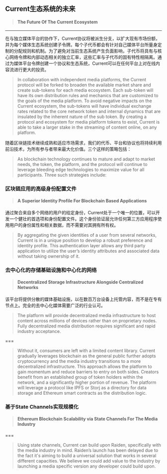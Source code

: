 ## Current生态系统的未来

> #### The Future Of The Current Ecosystem

---

在与独立媒体平台的协作下，Current协议将被派生分支，以扩大现有市场份额，并为每个媒体生态系统创建子令牌。每个子代币都会有针对自己媒体平台所量身定制的分配规则和机制。为了避免对当前生态系统产生负面影响，子代币将具有与核心网络令牌和内部动态相关的独立汇率，这些汇率与子代币的固有特性相隔离。通过为媒体平台令牌创建一个协议和生态系统，Current可以在任何平台上对在线内容流进行更大的投资。

> In collaboration with independent media platforms, the Current protocol will be forked to broaden the available market share and create sub-tokens for each media ecosystem. Each sub-token will have its own distribution rules and mechanics that are customized to the goals of the media platform. To avoid negative impacts on the Current ecosystem, the sub-tokens will have individual exchange rates related to the core network token and internal dynamics that are insulated by the inherent nature of the sub token. By creating a protocol and ecosystem for media platform tokens to exist, Current is able to take a larger stake in the streaming of content online, on any platform.

随着区块链技术继续成熟和适应市场需求，我们的代币、平台和协议也将持续利用前沿技术，为所有参与者带来最大化价值。三个这样的策略包括：

> As blockchain technology continues to mature and adapt to market needs, the token, the platform, and the protocol will continue to leverage bleeding edge technologies to maximize value for all participants. Three such strategies include:

### 区块链应用的高级身份配置文件

> #### A Superior Identity Profile For Blockchain Based Applications

通过聚合来自多个网络的用户的给定身份，Current处于一个唯一的位置，可以开发一个健壮的首选项和身份配置文件。这个身份验证层允许任何第三方应用程序使用用户的身份属性和相关数据，而不需要对其拥有所有权。

> By aggregating the given identities of a user from several networks, Current is in a unique position to develop a robust preference and identity profile. This authentication layer allows any third party application to utilize the user’s identity attributes and associated data without taking ownership of it.

### 去中心化的存储基础设施和中心化的网络

> #### Decentralized Storage Infrastructure Alongside Centralized Networks

该平台将提供分散的媒体基础设施，以在数百万台设备上托管内容，而不是在专有节点上。完全的去中心化媒体需要广泛的行业认可。

> The platform will provide decentralized media infrastructure to host content across millions of devices rather than on proprietary nodes. Fully decentralized media distribution requires significant and rapid industry acceptance.

===

> Without it, consumers are left with a limited content library. Current gradually leverages blockchain as the general public further adopts cryptocurrency and the media industry transitions to a more decentralized infrastructure. This approach allows the platform to gain momentum and reduce barriers to entry on both sides. Creators benefit from an established group of token holders within the network, and a significantly higher portion of revenue. The platform will leverage a protocol like IPFS or Storj as a directory for data storage and Ethereum smart contracts as the distribution logic.

### 基于State Channels实现规模化

> #### Ethereum Blockchain Scalability via State Channels For The Media Industry

===

> Using state channels, Current can build upon Raiden, specifically with the media industry in mind. Raiden’s launch has been delayed due to the fact it's aiming to build a universal solution that works in several different capacities. We believe we could add value to the industry by launching a media specific version any developer could build upon.



